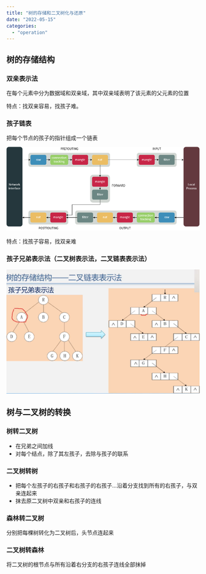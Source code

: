 ```yaml
---
title: "树的存储和二叉树化与还原"
date: "2022-05-15"
categories:
  - "operation"
---
```


## 树的存储结构

### 双亲表示法

在每个元素中分为数据域和双亲域，其中双亲域表明了该元素的父元素的位置

特点：找双亲容易，找孩子难。

### 孩子链表

把每个节点的孩子的指针组成一个链表

![](images/image.png)

特点：找孩子容易，找双亲难

### 孩子兄弟表示法（二叉树表示法，二叉链表表示法）

![](images/image-1-1024x659.png)

## 树与二叉树的转换

### 树转二叉树

- 在兄弟之间加线
- 对每个结点，除了其左孩子，去除与孩子的联系

### 二叉树转树

- 把每个左孩子的右孩子和右孩子的右孩子...沿着分支找到所有的右孩子，与双亲连起来
- 抹去原二叉树中双亲和右孩子的连线

### 森林转二叉树

分别把每棵树转化为二叉树后，头节点连起来

### 二叉树转森林

将二叉树的根节点与所有沿着右分支的右孩子连线全部抹掉
